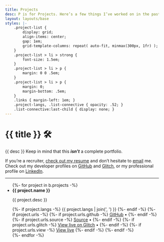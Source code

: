 ```yaml
---
title: Projects
desc: P is for Projects. Here’s a few things I’ve worked on in the past few years.
layout: layouts/base
styles: |-
    .project-list {
        display: grid;
        align-items: center;
        gap: 1em;
        grid-template-columns: repeat( auto-fit, minmax(300px, 1fr) );
    }
    .project-list > li > strong {
        font-size: 1.5em;
    }
    .project-list > li > p {
        margin: 0 0 .5em;
    }
    .project-list > li > p {
        margin: 0;
        margin-bottom: .5em;
    }
    .links { margin-left: 1em; }
    .project-langs, .list-connective { opacity: .52; }
    .list-connective:last-child { display: none; }
---
```


# {{ title }} 🛠

{{ desc }} Keep in mind that this ***isn’t*** a complete portfolio.

If you’re a recruiter, <a href="https://mindfulminun.keybase.pub/documents/cv/current.pdf" class="callout-text">check out my resume</a> and don’t hesitate to [email] me. Check out my developer profiles on [GitHub] and [Glitch], or my professional profile on [LinkedIn].

---

<ul class="a11y project-list" id="projects">
{%- for project in b.projects -%}
    <li>
        <strong>{{ project.name }}</strong>
        <p>{{ project.desc }}</p>
        <div class="flex">
            <span class="flex-grow project-langs">
            {%- if project.langs -%}
                {{ project.langs | join(', ') }}
            {%- endif -%}
            </span>
            {%- if project.urls -%}
            <span class="links">
                {%- if project.urls.github -%}
                    <a href="https://github.com/{{ project.urls.github }}">GitHub</a>
                    <span class="list-connective"> • </span>
                {%- endif -%}
                {%- if project.urls.source -%}
                    <a href="{{ project.urls.source }}">Source</a>
                    <span class="list-connective"> • </span>
                {%- endif -%}
                {%- if project.urls.glitch -%}
                    <a href="https://{{ project.urls.glitch }}.glitch.me/">View live on Glitch</a>
                    <span class="list-connective"> • </span>
                {%- endif -%}
                {%- if project.urls.view -%}
                    <a href="{{ project.urls.view }}">View live</a>
                {%- endif -%}
            </span>
            {%- endif -%}
        </div>
    </li>
{%- endfor -%}
</ul>

[email]: mailto:benji@benjic.xyz
[GitHub]: https://github.com/MindfulMinun
[Glitch]: https://glitch.com/@MindfulMinun
[LinkedIn]: https://www.linkedin.com/in/benji-cerda/
